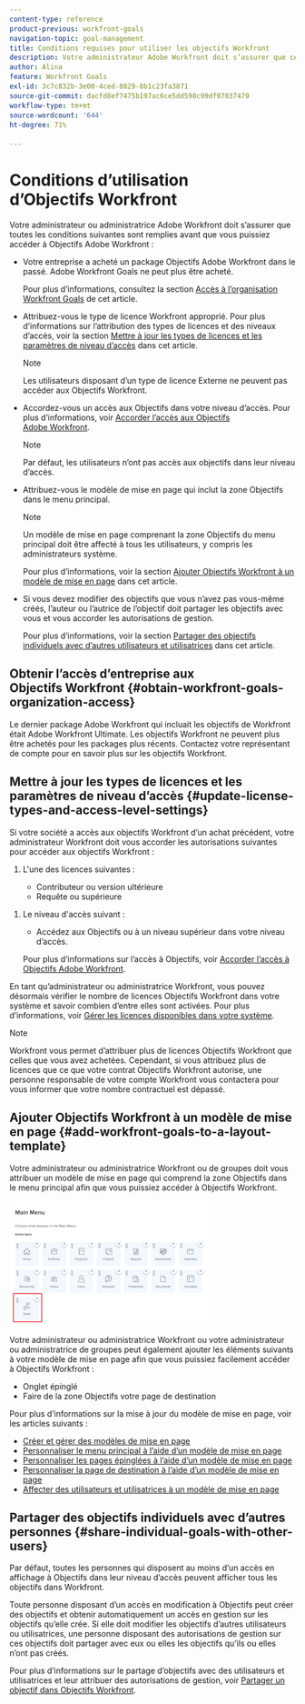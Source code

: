 ```yaml
---
content-type: reference
product-previous: workfront-goals
navigation-topic: goal-management
title: Conditions requises pour utiliser les objectifs Workfront
description: Votre administrateur Adobe Workfront doit s’assurer que certaines conditions sont remplies avant de pouvoir accéder aux objectifs Adobe Workfront. Dans cet article, découvrez les exigences en matière d’accès, d’autorisations et de mise en page pour accéder aux objectifs Workfront.
author: Alina
feature: Workfront Goals
exl-id: 3c7c832b-3e00-4ced-8829-8b1c23fa3871
source-git-commit: dacfd8ef7475b197ac6ce5dd598c99df97037479
workflow-type: tm+mt
source-wordcount: '644'
ht-degree: 71%

---
```


# Conditions d’utilisation d’Objectifs Workfront

<!--Audited P&P only: 04/2025-->

Votre administrateur ou administratrice Adobe Workfront doit s’assurer que toutes les conditions suivantes sont remplies avant que vous puissiez accéder à Objectifs Adobe Workfront :

* Votre entreprise a acheté un package Objectifs Adobe Workfront dans le passé. Adobe Workfront Goals ne peut plus être acheté.

  Pour plus d’informations, consultez la section [Accès à l’organisation Workfront Goals](#obtain-workfront-goals-organization-access) de cet article.

* Attribuez-vous le type de licence Workfront approprié. Pour plus d’informations sur l’attribution des types de licences et des niveaux d’accès, voir la section [Mettre à jour les types de licences et les paramètres de niveau d’accès](#update-license-types-and-access-level-settings) dans cet article.

  >[!NOTE]
  >
  >Les utilisateurs disposant d’un type de licence Externe ne peuvent pas accéder aux Objectifs Workfront.

* Accordez-vous un accès aux Objectifs dans votre niveau d’accès. Pour plus d’informations, voir [Accorder l’accès aux Objectifs Adobe Workfront](../../administration-and-setup/add-users/configure-and-grant-access/grant-access-goals.md).

  >[!NOTE]
  >
  >Par défaut, les utilisateurs n’ont pas accès aux objectifs dans leur niveau d’accès.


* Attribuez-vous le modèle de mise en page qui inclut la zone Objectifs dans le menu principal.

  >[!NOTE]
  >
  >Un modèle de mise en page comprenant la zone Objectifs du menu principal doit être affecté à tous les utilisateurs, y compris les administrateurs système.

  Pour plus d’informations, voir la section [Ajouter Objectifs Workfront à un modèle de mise en page](#add-workfront-goals-to-a-layout-template) dans cet article.

* Si vous devez modifier des objectifs que vous n’avez pas vous-même créés, l’auteur ou l’autrice de l’objectif doit partager les objectifs avec vous et vous accorder les autorisations de gestion.

  Pour plus d’informations, voir la section [Partager des objectifs individuels avec d’autres utilisateurs et utilisatrices](#share-individual-goals-with-other-users) dans cet article.

## Obtenir l’accès d’entreprise aux Objectifs Workfront {#obtain-workfront-goals-organization-access}

Le dernier package Adobe Workfront qui incluait les objectifs de Workfront était Adobe Workfront Ultimate.
Les objectifs Workfront ne peuvent plus être achetés pour les packages plus récents.
Contactez votre représentant de compte pour en savoir plus sur les objectifs Workfront.

<!--Old: >
Depending on which Workfront plan your company is currently on, the following scenarios exist: 

* **A new Workfront plan**: You must have an Ultimate Workfront plan. Workfront Goals are included only in this plan. 

* **A current Workfront plan**: Your organization must purchase an additional license, in addition to the Workfront license.

  After your organization purchases the additional license, Workfront enables Workfront Goals for your account. For information about purchasing a license for Workfront Goals contact your Workfront account manager.

For information about Workfront access requirements, see [Access requirements in Workfront documentation](/help/quicksilver/administration-and-setup/add-users/access-levels-and-object-permissions/access-level-requirements-in-documentation.md). -->

## Mettre à jour les types de licences et les paramètres de niveau d’accès  {#update-license-types-and-access-level-settings}

Si votre société a accès aux objectifs Workfront d’un achat précédent, votre administrateur Workfront doit vous accorder les autorisations suivantes pour accéder aux objectifs Workfront :

1. L&#39;une des licences suivantes :

   * Contributeur ou version ultérieure
   * Requête ou supérieure

<!--Old: 
* **The new access level model**: Your Workfront administrator must grant you one of the following Workfront license types to access Workfront Goals: 

  * Contributor
  * Light
  * Standard

* **The current access level model**: Your Workfront administrator must grant you one of the following Workfront license types to access Workfront Goals:

  * Plan
  * Work 
  * Review
  * Request
-->

1. Le niveau d&#39;accès suivant :

   * Accédez aux Objectifs ou à un niveau supérieur dans votre niveau d’accès.

   Pour plus d’informations sur l’accès à Objectifs, voir [Accorder l’accès à Objectifs Adobe Workfront](../../administration-and-setup/add-users/configure-and-grant-access/grant-access-goals.md).

En tant qu’administrateur ou administratrice Workfront, vous pouvez désormais vérifier le nombre de licences Objectifs Workfront dans votre système et savoir combien d’entre elles sont activées. Pour plus d’informations, voir [Gérer les licences disponibles dans votre système](../../administration-and-setup/get-started-wf-administration/manage-available-licenses-in-your-system.md).

>[!NOTE]
>
>Workfront vous permet d’attribuer plus de licences Objectifs Workfront que celles que vous avez achetées. Cependant, si vous attribuez plus de licences que ce que votre contrat Objectifs Workfront autorise, une personne responsable de votre compte Workfront vous contactera pour vous informer que votre nombre contractuel est dépassé.

## Ajouter Objectifs Workfront à un modèle de mise en page {#add-workfront-goals-to-a-layout-template}

Votre administrateur ou administratrice Workfront ou de groupes doit vous attribuer un modèle de mise en page qui comprend la zone Objectifs dans le menu principal afin que vous puissiez accéder à Objectifs Workfront.

![Modèle de disposition](assets/layout-template-align-highlighted-350x220.png)

Votre administrateur ou administratrice Workfront ou votre administrateur ou administratrice de groupes peut également ajouter les éléments suivants à votre modèle de mise en page afin que vous puissiez facilement accéder à Objectifs Workfront :

* Onglet épinglé
* Faire de la zone Objectifs votre page de destination

Pour plus d’informations sur la mise à jour du modèle de mise en page, voir les articles suivants :

* [Créer et gérer des modèles de mise en page](../../administration-and-setup/customize-workfront/use-layout-templates/create-and-manage-layout-templates.md)
* [Personnaliser le menu principal à l’aide d’un modèle de mise en page](../../administration-and-setup/customize-workfront/use-layout-templates/customize-main-menu.md)
* [Personnaliser les pages épinglées à l’aide d’un modèle de mise en page](../../administration-and-setup/customize-workfront/use-layout-templates/customize-pinned-pages.md)
* [Personnaliser la page de destination à l’aide d’un modèle de mise en page](../../administration-and-setup/customize-workfront/use-layout-templates/customize-landing-page.md)
* [Affecter des utilisateurs et utilisatrices à un modèle de mise en page](../../administration-and-setup/customize-workfront/use-layout-templates/assign-users-to-layout-template.md)

## Partager des objectifs individuels avec d’autres personnes {#share-individual-goals-with-other-users}

Par défaut, toutes les personnes qui disposent au moins d’un accès en affichage à Objectifs dans leur niveau d’accès peuvent afficher tous les objectifs dans Workfront.

Toute personne disposant d’un accès en modification à Objectifs peut créer des objectifs et obtenir automatiquement un accès en gestion sur les objectifs qu’elle crée. Si elle doit modifier les objectifs d’autres utilisateurs ou utilisatrices, une personne disposant des autorisations de gestion sur ces objectifs doit partager avec eux ou elles les objectifs qu’ils ou elles n’ont pas créés.

Pour plus d’informations sur le partage d’objectifs avec des utilisateurs et utilisatrices et leur attribuer des autorisations de gestion, voir [Partager un objectif dans Objectifs Workfront](../../workfront-goals/workfront-goals-settings/share-a-goal.md).
